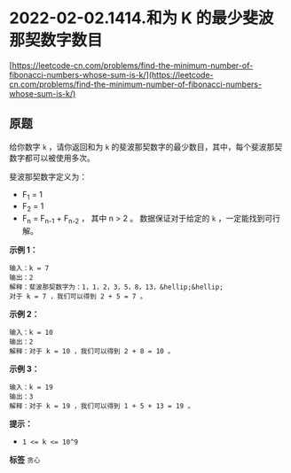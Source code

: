 # 2022-02-02.1414.和为 K 的最少斐波那契数字数目
[https://leetcode-cn.com/problems/find-the-minimum-number-of-fibonacci-numbers-whose-sum-is-k/](https://leetcode-cn.com/problems/find-the-minimum-number-of-fibonacci-numbers-whose-sum-is-k/)
## 原题
给你数字 `k` ，请你返回和为 `k` 的斐波那契数字的最少数目，其中，每个斐波那契数字都可以被使用多次。

斐波那契数字定义为：
- F<sub>1</sub> = 1
- F<sub>2</sub> = 1
- F<sub>n</sub> = F<sub>n-1</sub> + F<sub>n-2</sub> ， 其中 n > 2 。
数据保证对于给定的 `k` ，一定能找到可行解。

 

 **示例 1：** 

```
输入：k = 7
输出：2 
解释：斐波那契数字为：1，1，2，3，5，8，13，&hellip;&hellip;
对于 k = 7 ，我们可以得到 2 + 5 = 7 。
```
 **示例 2：** 

```
输入：k = 10
输出：2 
解释：对于 k = 10 ，我们可以得到 2 + 8 = 10 。

```
 **示例 3：** 

```
输入：k = 19
输出：3 
解释：对于 k = 19 ，我们可以得到 1 + 5 + 13 = 19 。

```
 

 **提示：** 
-  `1 <= k <= 10^9` 
 
**标签**
`贪心` 


##
```go

```
>
